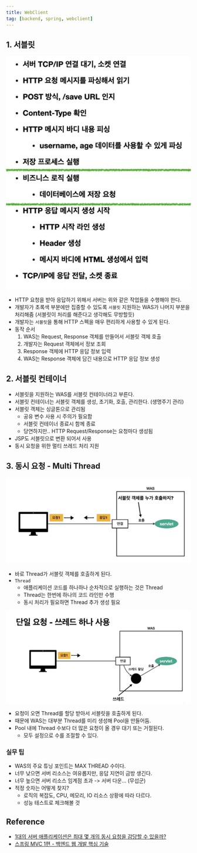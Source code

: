 ```yaml
---
title: WebClient
tag: [backend, spring, webclient]
---
```

## 1. 서블릿
![server_task.jpg](img/server_task.jpg)
- HTTP 요청을 받아 응답하기 위해서 서버는 위와 같은 작업들을 수행해야 한다.
- 개발자가 초록색 부분에만 집중할 수 있도록 `서블릿` 지원하는 WAS가 나머지 부분을 처리해줌 (서블릿이 처리를 해준다고 생각해도 무방할듯)
- 개발자는 `서블릿`을 통해 HTTP 스펙을 매우 편리하게 사용할 수 있게 된다.
- 동작 순서
  1. WAS는 Request, Response 객체를 만들어서 서블릿 객체 호출
  2. 개발자는 Request 객체에서 정보 조회
  3. Response 객체에 HTTP 응답 정보 입력
  4. WAS는 Response 객체에 담긴 내용으로 HTTP 응답 정보 생성

## 2. 서블릿 컨테이너
- 서블릿을 지원하는 WAS를 서블릿 컨테이너라고 부른다.
- 서블릿 컨테이너는 서블릿 객체를 생성, 초기화, 호출, 관리한다. (생명주기 관리)
- 서블릿 객체는 싱글톤으로 관리됨
  - 공유 변수 사용 시 주의가 필요함
  - 서블릿 컨테이너 종료시 함께 종료
  - 당연하지만.. HTTP Request/Response는 요청마다 생성됨
- JSP도 서블릿으로 변환 되어서 사용
- 동시 요청을 위한 멀티 쓰레드 처리 지원

## 3. 동시 요청 - Multi Thread
![multi.jpg](img/multi.jpg)
- 바로 Thread가 서블릿 객체를 호출하게 된다.
- `Thread`
  - 애플리케이션 코드를 하나하나 순차적으로 실행하는 것은 Thread
  - Thread는 한번에 하나의 코드 라인만 수행
  - 동시 처리가 필요하면 Thread 추가 생성 필요

![multi_2.jpg](img%2Fmulti_2.jpg)
- 요청이 오면 Thread를 할당 받아서 서블릿을 호출하게 된다.
- 때문에 WAS는 대부분 Thread를 미리 생성해 Pool을 만들어둠.
- Pool 내에 Thread 수보다 더 많은 요청이 올 경우 대기 또는 거절된다.
  - 모두 설정으로 수를 조절할 수 있다.

### 실무 팁
- WAS의 주요 튜닝 포인트는 MAX THREAD 수이다.
- 너무 낮으면 서버 리소스는 여유롭지만, 응답 지연이 금방 생긴다.
- 너무 높으면 서버 리소스 임계점 초과 -> 서버 다운... (무섭군)
- 적정 숫자는 어떻게 찾지?
  - 로직의 복잡도, CPU, 메모리, IO 리소스 상황에 따라 다르다.
  - 성능 테스트로 체크해볼 것

## Reference
- [1대의 서버 애플리케이션은 최대 몇 개의 동시 요청을 감당할 수 있을까?](https://songkg7.github.io/posts/Spring-MVC-Traffic-Testing/)
- [스프링 MVC 1편 - 백엔드 웹 개발 핵심 기술](https://www.inflearn.com/course/%EC%8A%A4%ED%94%84%EB%A7%81-mvc-1/)